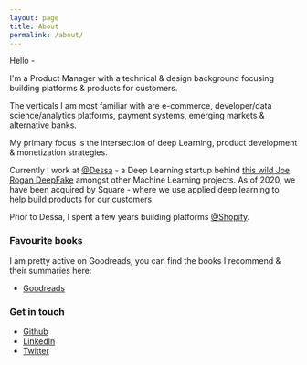 ```yaml
---
layout: page
title: About
permalink: /about/
---
```


Hello - 

I'm a Product Manager with a technical & design background focusing building platforms & products for customers.

The verticals I am most familiar with are e-commerce, developer/data science/analytics platforms, payment systems, emerging markets & alternative banks.  

My primary focus is the intersection of deep Learning, product development & monetization strategies.

Currently I work at [@Dessa](www.dessa.com) - a Deep Learning startup behind [this wild Joe Rogan DeepFake](https://www.youtube.com/watch?v=DWK_iYBl8cA) amongst other Machine Learning projects. As of 2020, we have been acquired by Square - where we use applied deep learning to help build products for our customers. 

Prior to Dessa, I spent a few years building platforms [@Shopify](www.shopify.com).

### Favourite books

I am pretty active on Goodreads, you can find the books I recommend & their summaries here:
- [Goodreads](https://www.goodreads.com/mohammedri)

### Get in touch

- [Github](http://www.github.com/mohammedri)
- [LinkedIn](https://www.linkedin.com/in/mohammedri/)
- [Twitter](http://www.twitter.com/mohammedri_)